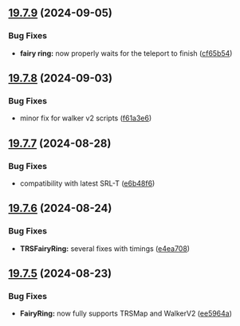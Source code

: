 ## [19.7.9](https://github.com/Torwent/WaspLib/compare/v19.7.8...v19.7.9) (2024-09-05)


### Bug Fixes

* **fairy ring:** now properly waits for the teleport to finish ([cf65b54](https://github.com/Torwent/WaspLib/commit/cf65b54d8e6e993fafd9c276d5bee6dbba3a99e3))



## [19.7.8](https://github.com/Torwent/WaspLib/compare/v19.7.7...v19.7.8) (2024-09-03)


### Bug Fixes

* minor fix for walker v2 scripts ([f61a3e6](https://github.com/Torwent/WaspLib/commit/f61a3e6adbb9784d46b5c6e36c820156411f1c42))



## [19.7.7](https://github.com/Torwent/WaspLib/compare/v19.7.6...v19.7.7) (2024-08-28)


### Bug Fixes

* compatibility with latest SRL-T ([e6b48f6](https://github.com/Torwent/WaspLib/commit/e6b48f69d694798b7c4f48343e5f174af37289f2))



## [19.7.6](https://github.com/Torwent/WaspLib/compare/v19.7.5...v19.7.6) (2024-08-24)


### Bug Fixes

* **TRSFairyRing:** several fixes with timings ([e4ea708](https://github.com/Torwent/WaspLib/commit/e4ea7083ad9c74fbba3b75ef620df0d98d26d9e8))



## [19.7.5](https://github.com/Torwent/WaspLib/compare/v19.7.4...v19.7.5) (2024-08-23)


### Bug Fixes

* **FairyRing:** now fully supports TRSMap and WalkerV2 ([ee5964a](https://github.com/Torwent/WaspLib/commit/ee5964aab6da646950511778fc3f277e09101d80))



